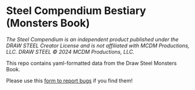 # Steel Compendium Bestiary (Monsters Book)

_The Steel Compendium is an independent product published under the DRAW STEEL Creator License and is not affiliated with MCDM Productions, LLC. DRAW STEEL © 2024 MCDM Productions, LLC._

This repo contains yaml-formatted data from the Draw Steel Monsters Book.

Please use this [form to report bugs](https://docs.google.com/forms/d/e/1FAIpQLSc6m-pZ0NLt2EArE-Tcxr-XbAPMyhu40ANHJKtyRvvwBd2LSw/viewform?usp=sharing&ouid=105036387964900154878) if you find them!